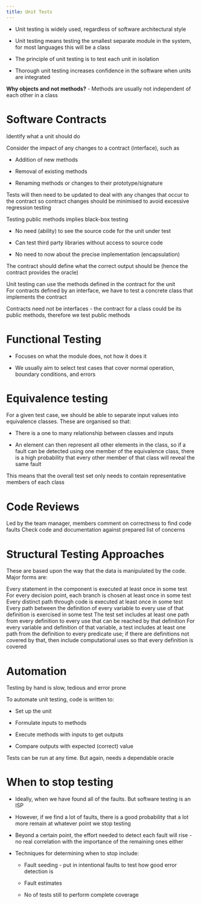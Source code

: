 ```yaml
---
title: Unit Tests
---
```


- Unit testing is widely used, regardless of software architectural
  style

- Unit testing means testing the smallest separate module in the
  system, for most languages this will be a class

- The principle of unit testing is to test each unit in isolation

- Thorough unit testing increases confidence in the software when
  units are integrated

**Why objects and not methods?** - Methods are usually not independent
of each other in a class

# Software Contracts

<Definition name="Software Contract">
Identify what a unit should do
</Definition>

Consider the impact of any changes to a contract (interface), such as

- Addition of new methods

- Removal of existing methods

- Renaming methods or changes to their prototype/signature

Tests will then need to be updated to deal with any changes that occur
to the contract so contract changes should be minimised to avoid
excessive regression testing

Testing public methods implies black-box testing

- No need (ability) to see the source code for the unit under test

- Can test third party libraries without access to source code

- No need to now about the precise implementation (encapsulation)

The contract should define what the correct output should be (hence the
contract provides the oracle)

Unit testing can use the methods defined in the contract for the unit\
For contracts defined by an interface, we have to test a concrete class
that implements the contract

Contracts need not be interfaces - the contract for a class could be its
public methods, therefore we test public methods

# Functional Testing

- Focuses on what the module does, not how it does it

- We usually aim to select test cases that cover normal operation,
  boundary conditions, and errors

# Equivalence testing

For a given test case, we should be able to separate input values into
equivalence classes. These are organised so that:

- There is a one to many relationship between classes and inputs

- An element can then represent all other elements in the class, so if
  a fault can be detected using one member of the equivalence class,
  there is a high probability that every other member of that class
  will reveal the same fault

This means that the overall test set only needs to contain
representative members of each class

# Code Reviews

<Definition name="Walkthrough">
Led by the team manager, members comment on correctness to find code faults
</Definition>

<Definition name="Code Inspection">
Check code and documentation against prepared list of concerns
</Definition>

# Structural Testing Approaches

These are based upon the way that the data is manipulated by the code.
Major forms are:

<Definition name="Statement Testing">
Every statement in the component is executed at least once in some test
</Definition>

<Definition name="Branch Testing">
For every decision point, each branch is chosen at least once in some test
</Definition>

<Definition name="Path Testing">
Every distinct path through code is executed at least once in some test
</Definition>

<Definition name="Definition use path testing">
Every path between the definition of every variable to every use of that definition is exercised in some test
</Definition>

<Definition name="All uses testing">
The test set includes at least one path from every definition to every use that can be reached by that definition
</Definition>

<Definition name="All-predicate-uses/some-computational-uses testing">
For every variable and definition of that variable, a test includes at least one path from the definition to every predicate use; if there are definitions not covered by that, then include computational uses so that every definition is covered
</Definition>

# Automation

Testing by hand is slow, tedious and error prone

To automate unit testing, code is written to:

- Set up the unit

- Formulate inputs to methods

- Execute methods with inputs to get outputs

- Compare outputs with expected (correct) value

Tests can be run at any time. But again, needs a dependable oracle

# When to stop testing

- Ideally, when we have found all of the faults. But software testing
  is an ISP

- However, if we find a lot of faults, there is a good probability
  that a lot more remain at whatever point we stop testing

- Beyond a certain point, the effort needed to detect each fault will
  rise - no real correlation with the importance of the remaining ones
  either

- Techniques for determining when to stop include:

  - Fault seeding - put in intentional faults to test how good error
    detection is

  - Fault estimates

  - No of tests still to perform complete coverage
